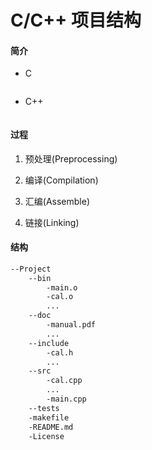 # C/C++ 项目结构

#### 简介

+ C

  ```latex
  
  ```

+ C++

  ```latex
  
  ```



#### 过程

1. 预处理(Preprocessing)
   
2. 编译(Compilation)
   
3. 汇编(Assemble)
   
4. 链接(Linking)

#### 结构

```latex
--Project
	--bin
		-main.o
		-cal.o
		...
	--doc
		-manual.pdf
		...
	--include
		-cal.h
		...
	--src
		-cal.cpp
		...
		-main.cpp
	--tests
	-makefile
	-README.md
	-License
```



